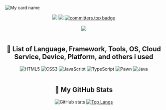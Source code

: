 ![My card name](https://cardivo-beta.vercel.app/api?name=Edbert%20Julian%20K&description=Hi%20There,%20i%27m%20Beginner%20Developer%20and%20i%27m%2016%20y.o.%20%20I%27m%20from%20Indonesia%20and%20now%20me%20%20studying%20at%20Software%20Engineering%20Major%20of%20Vocational%20High%20School%20%F0%9F%98%8A&image=https://avatars.githubusercontent.com/u/141555404&pattern=ticTacToe&colorPattern=%23eaeaea&opacity=0.5&github=edbertjk)

<div align="center">
<img src="https://komarev.com/ghpvc/?username=edbertjk&label=PROFILE+VIEWS"/>
<a href="https://github.com/edbertjk"><img src="https://img.shields.io/github/followers/edbertjk?label=followers&style=social"/></a>
<a href="https://user-badge.committers.top/indonesia/edbertjk"><img src="https://user-badge.committers.top/indonesia/edbertjk.svg" alt="committers.top badge"></a>
<br><br>
<img src="https://github-profile-trophy.vercel.app/?username=edbertjk&row=1&theme=darkhub"/>
<br><br>

## 🔰 List of Language, Framework, Tools, OS, Cloud Service, Device, Platform,  and others i used
![HTML5](https://img.shields.io/badge/HTML5-E34F26?style=for-the-badge&logo=html5&logoColor=white)
![CSS3](https://img.shields.io/badge/CSS3-1572B6?style=for-the-badge&logo=css3&logoColor=white)
![JavaScript](https://img.shields.io/badge/JavaScript-F7DF1E?style=for-the-badge&logo=javascript&logoColor=black)
![TypeScript](https://img.shields.io/badge/typescript-%23007ACC.svg?style=for-the-badge&logo=typescript&logoColor=white)
![Pawn](https://img.shields.io/badge/Pawn-F96854?style=for-the-badge&logo=patreon&logoColor=white)
![Java](https://img.shields.io/badge/java-%23ED8B00.svg?style=for-the-badge&logo=openjdk&logoColor=white)
<br><br>

## 📶 My GitHub Stats
![GitHub stats](https://github-readme-stats.vercel.app/api?username=edbertjk&show_icons=true&theme=cobalt)
[![Top Langs](https://github-readme-stats.vercel.app/api/top-langs/?username=edbertjk)](https://github.com/anuraghazra/github-readme-stats)
